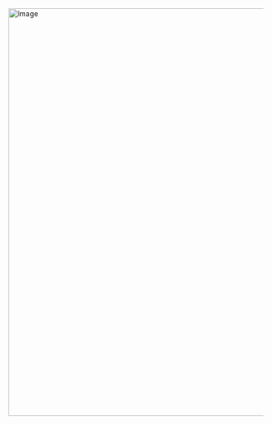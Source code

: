 <img width="752" height="806" alt="Image" src="https://github.com/user-attachments/assets/35394a51-f3f4-49a1-8f97-7d5d714fb08c" />